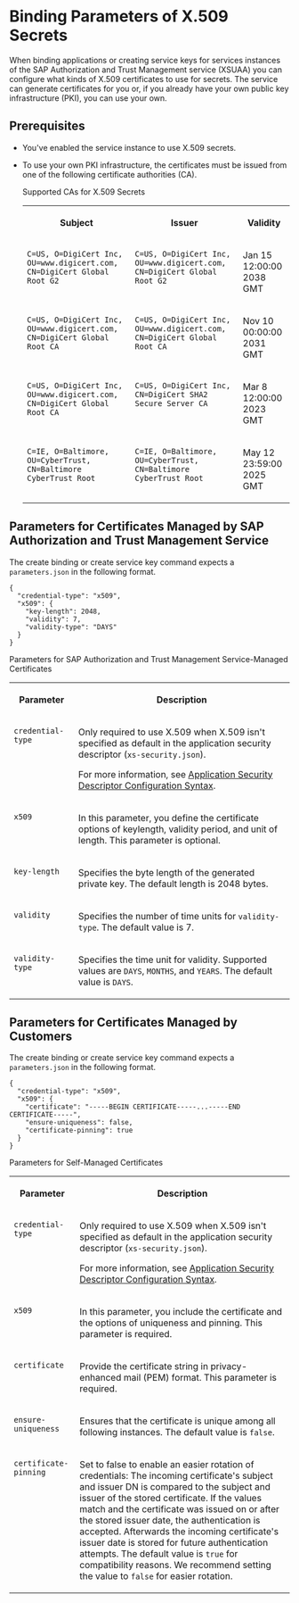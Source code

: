 <!-- loio3240307e513e4bceaa75e4134d337fab -->

# Binding Parameters of X.509 Secrets

When binding applications or creating service keys for services instances of the SAP Authorization and Trust Management service \(XSUAA\) you can configure what kinds of X.509 certificates to use for secrets. The service can generate certificates for you or, if you already have your own public key infrastructure \(PKI\), you can use your own.



<a name="loio3240307e513e4bceaa75e4134d337fab__section_hvc_2ds_crb"/>

## Prerequisites

-   You've enabled the service instance to use X.509 secrets.

-   To use your own PKI infrastructure, the certificates must be issued from one of the following certificate authorities \(CA\).

    <a name="loio3240307e513e4bceaa75e4134d337fab__table_gnh_wds_crb"/>Supported CAs for X.509 Secrets


    <table>
    <tr>
    <th valign="top">

    Subject


    
    </th>
    <th valign="top">

    Issuer


    
    </th>
    <th valign="top">

    Validity


    
    </th>
    </tr>
    <tr>
    <td valign="top">

     `C=US, O=DigiCert Inc, OU=www.digicert.com, CN=DigiCert Global Root G2` 


    
    </td>
    <td valign="top">

     `C=US, O=DigiCert Inc, OU=www.digicert.com, CN=DigiCert Global Root G2` 


    
    </td>
    <td valign="top">

    Jan 15 12:00:00 2038 GMT


    
    </td>
    </tr>
    <tr>
    <td valign="top">

     `C=US, O=DigiCert Inc, OU=www.digicert.com, CN=DigiCert Global Root CA` 


    
    </td>
    <td valign="top">

     `C=US, O=DigiCert Inc, OU=www.digicert.com, CN=DigiCert Global Root CA` 


    
    </td>
    <td valign="top">

    Nov 10 00:00:00 2031 GMT


    
    </td>
    </tr>
    <tr>
    <td valign="top">

     `C=US, O=DigiCert Inc, OU=www.digicert.com, CN=DigiCert Global Root CA` 


    
    </td>
    <td valign="top">

     `C=US, O=DigiCert Inc, CN=DigiCert SHA2 Secure Server CA` 


    
    </td>
    <td valign="top">

    Mar 8 12:00:00 2023 GMT


    
    </td>
    </tr>
    <tr>
    <td valign="top">

     `C=IE, O=Baltimore, OU=CyberTrust, CN=Baltimore CyberTrust Root` 


    
    </td>
    <td valign="top">

     `C=IE, O=Baltimore, OU=CyberTrust, CN=Baltimore CyberTrust Root` 


    
    </td>
    <td valign="top">

    May 12 23:59:00 2025 GMT


    
    </td>
    </tr>
    </table>
    



## Parameters for Certificates Managed by SAP Authorization and Trust Management Service 

The create binding or create service key command expects a `parameters.json` in the following format.

```
{
  "credential-type": "x509",
  "x509": {
    "key-length": 2048,
    "validity": 7,
    "validity-type": "DAYS"
  }
}
```

<a name="loio3240307e513e4bceaa75e4134d337fab__table_iyc_qhs_crb"/>Parameters for SAP Authorization and Trust Management Service-Managed Certificates


<table>
<tr>
<th valign="top">

Parameter



</th>
<th valign="top">

Description



</th>
</tr>
<tr>
<td valign="top">

 `credential-type` 



</td>
<td valign="top">

Only required to use X.509 when X.509 isn't specified as default in the application security descriptor \(`xs-security.json`\).

For more information, see [Application Security Descriptor Configuration Syntax](../30-development/application-security-descriptor-configuration-syntax-517895a.md).



</td>
</tr>
<tr>
<td valign="top">

 `x509` 



</td>
<td valign="top">

In this parameter, you define the certificate options of keylength, validity period, and unit of length. This parameter is optional.



</td>
</tr>
<tr>
<td valign="top">

 `key-length` 



</td>
<td valign="top">

Specifies the byte length of the generated private key. The default length is 2048 bytes.



</td>
</tr>
<tr>
<td valign="top">

 `validity` 



</td>
<td valign="top">

Specifies the number of time units for `validity-type`. The default value is 7.



</td>
</tr>
<tr>
<td valign="top">

 `validity-type` 



</td>
<td valign="top">

Specifies the time unit for validity. Supported values are `DAYS`, `MONTHS`, and `YEARS`. The default value is `DAYS`.



</td>
</tr>
</table>



<a name="loio3240307e513e4bceaa75e4134d337fab__section_lyy_fhs_crb"/>

## Parameters for Certificates Managed by Customers

The create binding or create service key command expects a `parameters.json` in the following format.

```
{
  "credential-type": "x509",
  "x509": {
    "certificate": "-----BEGIN CERTIFICATE-----...-----END CERTIFICATE-----",
    "ensure-uniqueness": false,
    "certificate-pinning": true
  }
}
```

<a name="loio3240307e513e4bceaa75e4134d337fab__table_byb_yjs_crb"/>Parameters for Self-Managed Certificates


<table>
<tr>
<th valign="top">

Parameter



</th>
<th valign="top">

Description



</th>
</tr>
<tr>
<td valign="top">

 `credential-type` 



</td>
<td valign="top">

Only required to use X.509 when X.509 isn't specified as default in the application security descriptor \(`xs-security.json`\).

For more information, see [Application Security Descriptor Configuration Syntax](../30-development/application-security-descriptor-configuration-syntax-517895a.md).



</td>
</tr>
<tr>
<td valign="top">

 `x509` 



</td>
<td valign="top">

In this parameter, you include the certificate and the options of uniqueness and pinning. This parameter is required.



</td>
</tr>
<tr>
<td valign="top">

 `certificate` 



</td>
<td valign="top">

Provide the certificate string in privacy-enhanced mail \(PEM\) format. This parameter is required.



</td>
</tr>
<tr>
<td valign="top">

 `ensure-uniqueness` 



</td>
<td valign="top">

Ensures that the certificate is unique among all following instances. The default value is `false`.



</td>
</tr>
<tr>
<td valign="top">

 `certificate-pinning` 



</td>
<td valign="top">

Set to false to enable an easier rotation of credentials: The incoming certificate's subject and issuer DN is compared to the subject and issuer of the stored certificate. If the values match and the certificate was issued on or after the stored issuer date, the authentication is accepted. Afterwards the incoming certificate's issuer date is stored for future authentication attempts. The default value is `true` for compatibility reasons. We recommend setting the value to `false` for easier rotation.



</td>
</tr>
</table>

